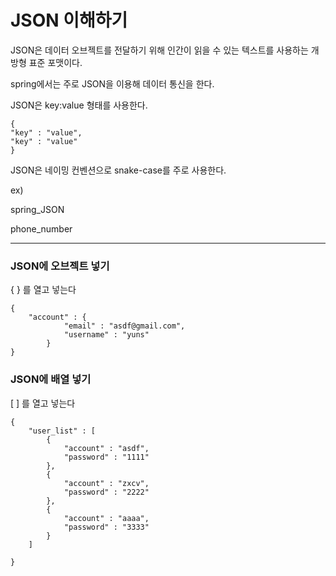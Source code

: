 # JSON 이해하기

JSON은 데이터 오브젝트를 전달하기 위해 인간이 읽을 수 있는 텍스트를 사용하는 개방형 표준 포맷이다.

spring에서는 주로 JSON을 이용해 데이터 통신을 한다.

JSON은 key:value 형태를 사용한다.

    {
    "key" : "value",
    "key" : "value"
    }

JSON은 네이밍 컨벤션으로 snake-case를 주로 사용한다.

ex)

spring_JSON

phone_number

---

### JSON에 오브젝트 넣기
{ } 를 열고 넣는다

```
{
    "account" : {
            "email" : "asdf@gmail.com",
            "username" : "yuns"
        }
}
```

### JSON에 배열 넣기
[ ] 를 열고 넣는다

```
{
    "user_list" : [
        {
            "account" : "asdf",
            "password" : "1111"
        },
        {
            "account" : "zxcv",
            "password" : "2222"
        },
        {
            "account" : "aaaa",
            "password" : "3333"
        }
    ]
    
}
```